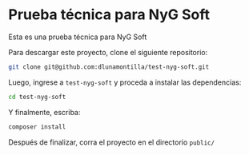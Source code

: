 # Prueba técnica para NyG Soft

Esta es una prueba técnica para NyG Soft

Para descargar este proyecto, clone el siguiente repositorio:

```bash
git clone git@github.com:dlunamontilla/test-nyg-soft.git
```

Luego, ingrese a `test-nyg-soft` y proceda a instalar las dependencias:

```bash
cd test-nyg-soft
```

Y finalmente, escriba:

```bash
composer install
```

Después de finalizar, corra el proyecto en el directorio `public/`